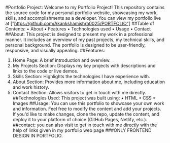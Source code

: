 #Portfolio Project:
Welcome to my Portfolio Project! This repository contains the source code for my personal portfolio website, showcasing my work, skills, and accomplishments as a developer.
You can view my portfolio live at ["https://github.com/Akankshamishra0025/PORTFOLIO"]
##Table of Contents:
• About
• Features
• Technologies used
• Usage
• Contact
##About:
This project is designed to present my work in a professional manner. It includes an overview of my past projects, my technical skills, and personal background. The portfolio is designed to be user-friendly, responsive, and visually appealing.
##Features:
1.	Home Page: A brief introduction and overview.
2.	My Projects Section: Displays my key projects with descriptions and links to the code or live demos.
3.	Skills Section: Highlights the technologies I have experience with.
4.	About Section: Provides more information about me, including education and work history.
5.	Contact Section: Allows visitors to get in touch with me directly.
##Technologies Used:
This project was built using:
• HTML
• CSS
• Images
##Usage:
You can use this portfolio to showcase your own work and information. Feel free to modify the content and add your projects. If you'd like to make changes, clone the repo, update the content, and deploy it to your platform of choice (GitHub Pages, Netlify, etc.).
##contact:
you can also visit to get in touch with me directly with the help of links given in my portfolio web page
###ONLY FRONTEND DESIGN IN PORTFOLIO.



